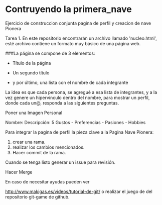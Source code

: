 # Contruyendo la primera_nave
Ejercicio de construccion conjunta pagina de perfil y creacion de nave Pionera

Tarea 1. En este repositorio encontrarán un archivo llamado 'nucleo.html', esté archivo contiene un formato muy básico de una página web.

###La página se compone de 3 elementos: 

* Título de la página  <Nave Pionera>

* Un segundo título <Integrantes>

* y por último, una lista con el nombre de cada integrante 
<Soy Pionera>

La idea es que cada persona, se agregué a esa lista de integrantes, y a la vez genere un hipervínculo dentro del nombre, para mostrar un perfil, donde cada un@, responda a las siguientes preguntas.

Poner una Imagen Personal

Nombre:
Descripción:
5 Gustos - Preferencias - Pasiones - Hobbies

Para integrar la pagina de perfil la pieza clave a la Pagina Nave Pionera:

1. crear una rama.
2. realizar los cambios mencionados.
3. Hacer commit de la rama.

Cuando se tenga listo generar un issue para revisión.

Hacer Merge 

En caso de necesitar ayudas pueden ver

http://www.makigas.es/videos/tutorial-de-git/ o realizar el juego de del repositorio git-game de github.
